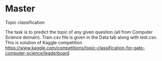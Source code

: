 # Master
Topic classification

The task is to predict the topic of any given question (all from Computer Science domain). 
Train.csv file is given in the Data tab along with test.csv. 
This is solution of Kaggle competition 
https://www.kaggle.com/competitions/topic-classification-for-gate-computer-science/leaderboard
